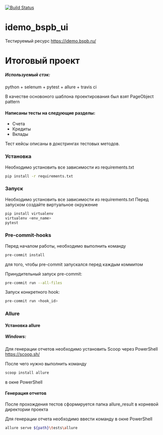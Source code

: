 [![Build Status](https://travis-ci.org/girfanov-marat/idemo_bspb_ui.svg?branch=master)](https://travis-ci.org/girfanov-marat/idemo_bspb_ui)
# idemo_bspb_ui
Тестируемый ресурс https://idemo.bspb.ru/
# Итоговый проект
##### Используемый стэк: 
python + selenum + pytest + allure + travis ci

В качестве основоного шаблона проектирования был взят PageObject pattern
#### Написаны тесты на следующие разделы: 
- Счета
- Кредиты
- Вклады

Тест кейсы описаны в докстрингах тестовых методов.
### Установка

Необходимо установить все зависимости из requirements.txt

```sh
pip install -r requirements.txt
```

 ### Запуск

Необходимо установить все зависимости из requirements.txt
Перед запуском создайте виртуальное окружение

```sh
pip install virtualenv
virtualenv <env_name>
pytest
```
 ### Pre-commit-hooks
 Перед началом работы, необходимо выполнить команду
  ```sh
pre-commit install
```
для того, чтобы pre-commit запускался перед каждым коммитом

Принудительный запуск pre-commit:
 ```sh
pre-commit run --all-files
```
Запуск конкретного hook:
 ```sh
pre-commit run <hook_id>
```
 ### Allure
 #### Установка allure
 ##### Windows:
 Для генерации отчетов необходимо установить Scoop через PowerShell
 https://scoop.sh/
 
 После чего нужно выполнить команду 
  ```sh
 scoop install allure
 ```
 в окне PowerShell
 
 #### Генерация отчетов
 После прохождения тестов сформируется папка allure_result в корневой директории проекта
  
 Для генерации отчета необходимо ввести команду в окне PowerShell
 ```sh
 allure serve ${path}\tests\allure
 ```

